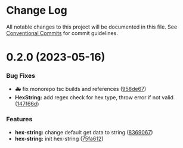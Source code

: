 # Change Log

All notable changes to this project will be documented in this file.
See [Conventional Commits](https://conventionalcommits.org) for commit guidelines.

# 0.2.0 (2023-05-16)


### Bug Fixes

* :ambulance: fix monorepo tsc builds and references ([958de67](https://github.com/ngraveio/ur-registry/commit/958de6779f932820bf37a2781b54ed02cc4d4387))
* **HexString:** add regex check for hex type, throw error if not valid ([147f66d](https://github.com/ngraveio/ur-registry/commit/147f66db9440cab7e4bcfcc70bddec69602d42ad))


### Features

* **hex-string:** change default get data to string ([8369067](https://github.com/ngraveio/ur-registry/commit/8369067bf5c94bff354a733fabf8e7f76eed8af7))
* **hex-string:** init hex-string ([75fa612](https://github.com/ngraveio/ur-registry/commit/75fa612fdf8471ea8da225dcad5fcfa4cdaee583))
